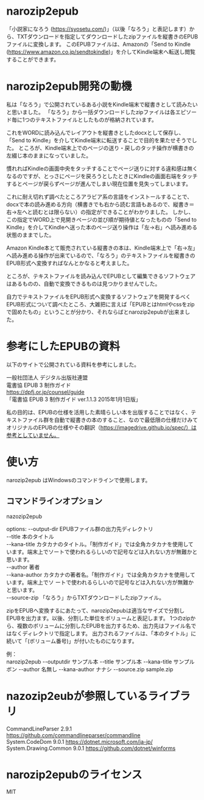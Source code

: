 # narozip2epub

「小説家になろう (https://syosetu.com/)」（以後「なろう」と表記します）から、TXTダウンロードを指定してダウンロードしたzipファイルを縦書きのEPUBファイルに変換します。
このEPUBファイルは、Amazonの「Send to Kindle (https://www.amazon.co.jp/sendtokindle)」を介してKindle端末へ転送し閲覧することができます。

# narozip2epub開発の動機

私は「なろう」で公開されているある小説をKindle端末で縦書きとして読みたいと思いました。
「なろう」から一括ダウンロードしたzipファイルは各エピソード毎に1つのテキストファイルとしたものが格納されています。

これをWORDに読み込んでレイアウトを縦書きとしたdocxとして保存し、「Send to Kindle」を介してKindle端末に転送することで目的を果たせそうでした。
ところが、Kindle端末上でのページの送り・戻しのタッチ操作が横書きの左綴じ本のままになっていました。

慣れればKindleの画面中央をタッチすることでページ送りに対する違和感は無くなるのですが、とっさにページを戻ろうとしたときにKindleの画面右端をタッチするとページが戻らずページが進んでしまい現在位置を見失ってしまいます。

これに耐え切れず調べたところアラビア系の言語をインストールすることで、docxで本の読み進める方向（横書きでも右から読む言語もあるので、縦書き＝右→左へと読むとは限らない）の指定ができることがわかりました。
しかし、この指定でWORD上で見開きページの並び順が期待値となったものの「Send to Kindle」を介してKindleへ送った本のページ送り操作は「左→右」へ読み進める状態のままでした。

Amazon Kindle本とて販売されている縦書きの本は、Kindle端末上で「右→左」へ読み進める操作が出来ているので、「なろう」のテキストファイルを縦書きのEPUB形式へ変換すればなんとかなると考えました。

ところが、テキストファイルを読み込んでEPUBとして編集できるソフトウェアはあるものの、自動で変換できるものは見つかりませんでした。

自力でテキストファイルをEPUB形式へ変換するソフトウェアを開発するべくEPUB形式について調べたところ、大雑把に言えば「EPUBとはhtmlやcssをzipで固めたもの」ということが分かり、それならばとnarozip2epubが出来ました。

# 参考にしたEPUBの資料

以下のサイトで公開されている資料を参考にしました。

一般社団法人 デジタル出版社連盟  
電書協 EPUB 3 制作ガイド  
https://dpfj.or.jp/counsel/guide  
「電書協 EPUB 3 制作ガイド ver.1.1.3 2015年1月1日版」

私の目的は、EPUBの仕様を活用した素晴らしい本を出版することではなく、テキストファイル群を自動で縦書きの本のすること、なので最低限の仕様だけみてオリジナルのEPUBの仕様やその翻訳（https://imagedrive.github.io/spec/）は参考としていません。

# 使い方

narozip2epub はWindowsのコマンドラインで使用します。

## コマンドラインオプション

nazozip2epub <optoins>

options:
  --output-dir EPUBファイル群の出力先ディレクトリ  
  --title 本のタイトル  
  --kana-title カタカナのタイトル。「制作ガイド」では全角カタカナを使用しています。端末上でソートで使われるらしいので記号などは入れない方が無難かと思います。  
  --author 著者  
  --kana-author カタカナの著者名。「制作ガイド」では全角カタカナを使用しています。端末上でソ  ートで使われるらしいので記号などは入れない方が無難かと思います。  
  --source-zip 「なろう」からTXTダウンロードしたzipファイル。  
  
zipをEPUBへ変換するにあたって、narozip2epubは適当なサイズで分割しEPUBを出力ます。以後、分割した単位をボリュームと表記します。
1つのzipから、複数のボリュームに分割したEPUBを出力するため、出力先はファイル名ではなくディレクトリで指定します。
出力されるファイルは、「本のタイトル」に続いて「(ボリューム番号)」が付いたものになります。

例：  
narozip2epub --outputdir サンプル本 --title サンプル本 --kana-title サンプルボン --author 名無し --kana-author ナナシ --source.zip sample.zip

# nazozip2eubが参照しているライブラリ

CommandLineParser 2.9.1 https://github.com/commandlineparser/commandline   
System.CodeDom 9.0.1 https://dotnet.microsoft.com/ja-jp/  
System.Drawing.Common 9.0.1 https://github.com/dotnet/winforms  

# narozip2epubのライセンス

MIT
